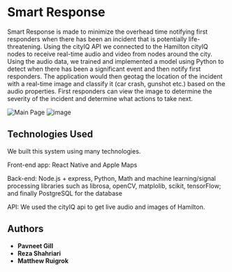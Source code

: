 # Smart Response

Smart Response is made to minimize the overhead time notifying first responders when there has been an incident that is potentially life-threatening. Using the cityIQ API we connected to the Hamilton cityIQ nodes to receive real-time audio and video from nodes around the city. Using the audio data, we trained and implemented a model using Python to detect when there has been a significant event and then notify first responders. The application would then geotag the location of the incident with a real-time image and classify it (car crash, gunshot etc.) based on the audio properties. First responders can view the image to determine the severity of the incident and determine what actions to take next.

![Main Page](https://user-images.githubusercontent.com/24720856/73195437-d7d12b80-40fb-11ea-936d-8712122ac5c2.png)
![image](https://user-images.githubusercontent.com/24720856/73195600-27175c00-40fc-11ea-83e2-fb71e2520f71.png)

## Technologies Used

We built this system using many technologies.

Front-end app: React Native and Apple Maps

Back-end: Node.js + express, Python, Math and machine learning/signal processing libraries such as librosa, openCV, matplolib, scikit, tensorFlow; and finally PostgreSQL for the database

API: We used the cityIQ api to get live audio and images of Hamilton.

## Authors

* **Pavneet Gill** 
* **Reza Shahriari**
* **Matthew Ruigrok**


